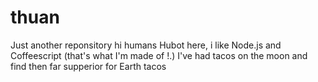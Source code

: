 # thuan
Just another reponsitory
hi humans
Hubot here, i like Node.js and Coffeescript (that's what I'm made of !.)
I've had tacos on the moon and find then far supperior for Earth tacos
